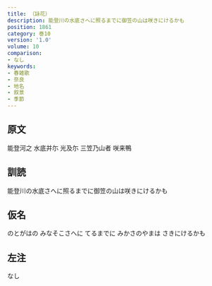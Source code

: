 ```yaml
---
title: （詠花）
description: 能登川の水底さへに照るまでに御笠の山は咲きにけるかも
position: 1861
category: 巻10
version: '1.0'
volume: 10
comparison:
- なし
keywords:
- 春雑歌
- 奈良
- 地名
- 叙景
- 季節
---
```


## 原文

能登河之 水底并尓 光及尓 三笠乃山者 咲来鴨

## 訓読

能登川の水底さへに照るまでに御笠の山は咲きにけるかも

## 仮名

のとがはの みなそこさへに てるまでに みかさのやまは さきにけるかも

## 左注

なし
